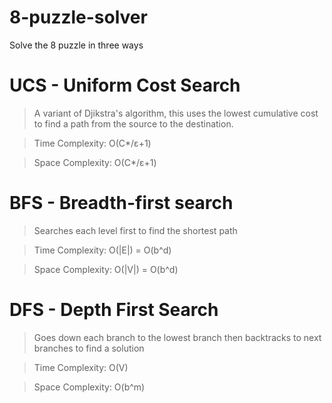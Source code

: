 # 8-puzzle-solver
Solve the 8 puzzle in three ways

# UCS - Uniform Cost Search
> A variant of Djikstra's algorithm, this uses the lowest cumulative cost to find a path from the source to the destination.

> Time Complexity: O(C*/ε+1)

> Space Complexity: O(C*/ε+1)

# BFS - Breadth-first search

> Searches each level first to find the shortest path

> Time Complexity: O(|E|) = O(b^d)

> Space Complexity: O(|V|) = O(b^d)

# DFS - Depth First Search

> Goes down each branch to the lowest branch then backtracks to next branches to find a solution

> Time Complexity: O(V)

> Space Complexity: O(b^m)

